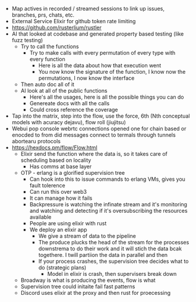 - Map actives in recorded / streamed sessions to link up issues, branches, prs, chats, etc.
- External Service Elixir for github token rate limiting
- https://github.com/rusterlium/rustler
- AI that looked at codebase and generated property based testing (like fuzz testing)
  - Try to call the functions
    - Try to make calls with every permutation of every type with every function
      - Here is all the data about how that execution went
      - You now know the signature of the function, I know now the permutations, I now know the interface
  - Then auto doc all of it
  - AI look at all of the public functions
    - Here's all the usages, here is all the possible things you can do
    - Genereate docs with all the calls
    - Could cross reference the coverage
- Tap into the matrix, step into the flow, use the force, 6th (Nth conceptual models with acuracy dejavu), flow roll (jiujitsu)
- Webui pop console webrtc connections opened one for chain based or enocded to from did messages connect to termals through tunnels abortearu protocols
- https://hexdocs.pm/flow/Flow.html
  - Elixir send the function where the data is, so it takes care of scheduling based on locality
    - Has comms at base layer
  - OTP - erlang is a glorified supervision tree
    - Can hook into this to issue commands to erlang VMs, gives you fault tolerence
    - Can run this over web3
    - It can manage how it fails
    - Backpressure is watching the infinate stream and it's monitoring and watching and detecting if it's oversubscribing the resources available
    - People are using elixir with rust
    - We deploy an elixir app
      - We give a stream of data to the pipeline
      - The produce plucks the head of the stream for the processes downstrema to do their work and it will stich the data bcak togethere. I twill partiion the data in parallel and then 
      - If your process crashes, the supervision tree decides what to do (strategic plans)
        - Model in elixir is crash, then supervisers break down
  - Broadway is what is producing the events, flow is what
  - Supervision tree could initaite fail fast patterns
  - Discord uses elixir at the proxy and then rust for proecessing